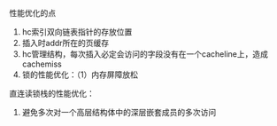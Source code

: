 性能优化的点
1. hc索引双向链表指针的存放位置
2. 插入时addr所在的页缓存
3. hc管理结构，每次插入必定会访问的字段没有在一个cacheline上，造成cachemiss
4. 锁的性能优化：（1）内存屏障放松

直连读锁栈的性能优化：
1. 避免多次对一个高层结构体中的深层嵌套成员的多次访问
